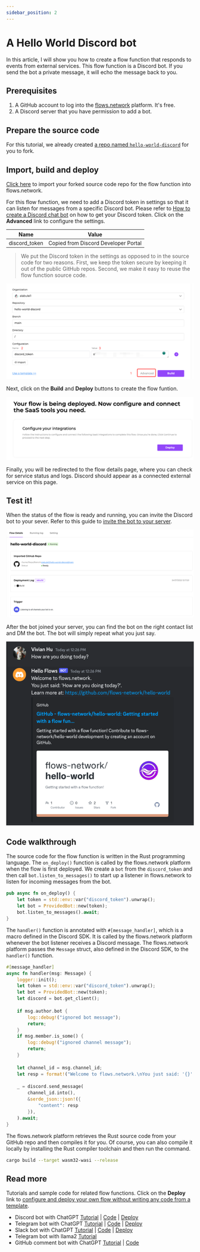 ```yaml
---
sidebar_position: 2
---
```


# A Hello World Discord bot

In this article, I will show you how to create a flow function that responds to events from external services. This flow function is a Discord bot.
If you send the bot a private message, it will echo the message back to you.

## Prerequisites

 1. A GitHub account to log into the [flows.network](https://flows.network/) platform. It's free.
 2. A Discord server that you have permission to add a bot.

## Prepare the source code

For this tutorial, we already created [a repo named `hello-world-discord`](https://github.com/flows-network/hello-world-discord) for you to fork.

## Import, build and deploy

[Click here](https://flows.network/flow/new) to import your forked source code repo for the flow function into flows.network.

For this flow function, we need to add a Discord token in settings so that it can listen for messages from a specific Discord bot.
Please refer to [How to create a Discord chat bot](https://flows.network/blog/discord-chat-bot-guide) on how to get your Discord token.
Click on the **Advanced** link to configure the settings.

| Name             | Value                                 |
| ---------------- | ------------------------------------- |
| discord_token    | Copied from Discord Developer Portal  |


> We put the Discord token in the settings as opposed to in the source code for two reasons. First, we keep the token secure by keeping it out of the public GitHub repos. Second, we make it easy to reuse the flow function source code.

![](hello-world-discord-01.png)

Next, click on the **Build** and **Deploy** buttons to create the flow funtion.

![](hello-world-discord-02.png)

Finally, you will be redirected to the flow details page, where you can check for
service status and logs.
Discord should appear as a connected external service on this page.

## Test it!

When the status of the flow is ready and running, you can invite the Discord bot to your sever.
Refer to this guide to [invite the bot to your server](https://flows.network/blog/discord-chat-bot-guide).

![](hello-world-discord-03.png)

After the bot joined your server, you can find the bot on the right contact list and DM the bot. The bot will simply repeat what you just say.

![](hello-world-discord-04.png)

## Code walkthrough

The source code for the flow function is written in the Rust programming language. 
The `on_deploy()` function is called by the flows.network platform when the flow is first deployed.
We create a `bot` from the `discord_token` and then call `bot.listen_to_messages()` to start up a 
listener in flows.network to listen for incoming messages from the bot.

```rust
pub async fn on_deploy() {
    let token = std::env::var("discord_token").unwrap();
    let bot = ProvidedBot::new(token);
    bot.listen_to_messages().await;
}
```

The `handler()` function is annotated with `#[message_handler]`, which is a macro defined in the Discord SDK.
It is called by the flows.network platform whenever the bot listener receives a Discord message.
The flows.network platform passes the `Message` struct, also defined in the Discord SDK, to the `handler()` function.

```rust
#[message_handler]
async fn handler(msg: Message) {
    logger::init();
    let token = std::env::var("discord_token").unwrap();
    let bot = ProvidedBot::new(token);
    let discord = bot.get_client();

    if msg.author.bot {
        log::debug!("ignored bot message");
        return;
    }
    if msg.member.is_some() {
        log::debug!("ignored channel message");
        return;
    }

    let channel_id = msg.channel_id;
    let resp = format!("Welcome to flows.network.\nYou just said: '{}'.\n", msg.content);

    _ = discord.send_message(
        channel_id.into(),
        &serde_json::json!({
            "content": resp
        }),
    ).await;
}
```

The flows.network platform retrieves the Rust source code from your GitHub repo and then compiles it for you. Of course, you can also
compile it locally by installing the Rust compiler toolchain and then run the command.

```bash
cargo build --target wasm32-wasi --release
```

## Read more

Tutorials and sample code for related flow functions. Click on the **Deploy** link to [configure and deploy your own flow without writing any code from a template](../getting-started-template).

* Discord bot with ChatGPT [Tutorial](../bot-developer/discord-gpt) | [Code](https://github.com/flows-network/discord-chatgpt/) | [Deploy](https://flows.network/flow/createByTemplate/discord-chatgpt)
* Telegram bot with ChatGPT [Tutorial](../bot-developer/telegram-gpt) | [Code](https://github.com/flows-network/telegram-gpt) | [Deploy](https://flows.network/flow/createByTemplate/Telegram-ChatGPT)
* Slack bot with ChatGPT [Tutorial](../bot-developer/slack-gpt) | [Code](https://github.com/flows-network/slack-chatgpt) | [Deploy](https://flows.network/flow/createByTemplate/Slack-Chatgpt)
* Telegram bot with llama2 [Tutorial](../bot-developer/telegram-llama)
* GitHub comment bot with ChatGPT [Tutorial](../github-developer/github-gpt) | [Code](https://github.com/flows-network/chatgpt-github-app)

